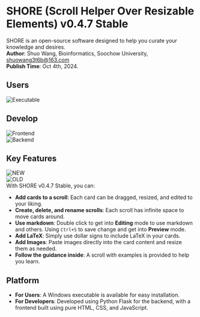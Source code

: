 # SHORE (Scroll Helper Over Resizable Elements) v0.4.7 Stable
SHORE is an open-source software designed to help you curate your knowledge and desires.  
**Author**: Shuo Wang, Bioinformatics, Soochow University, shuowang3t6b@163.com  
**Publish Time**: Oct 4th, 2024.

## Users
![Executable](https://img.shields.io/badge/Platform-Windows%20Executable-orange)

## Develop
![Frontend](https://img.shields.io/badge/Frontend-HTML%2C%20CSS%2C%20JavaScript-brightgreen)<br>
![Backend](https://img.shields.io/badge/Backend-Python-blue)<br>


## Key Features 
![NEW](https://img.shields.io/badge/NEW%20FEATURE%20-Markdown-fedcba)<br>
![OLD](https://img.shields.io/badge/OLD%20FEATURES%20-LaTeX%2C%20Images-white)<br>
With SHORE v0.4.7 Stable, you can:
- **Add cards to a scroll**: Each card can be dragged, resized, and edited to your liking.
- **Create, delete, and rename scrolls**: Each scroll has infinite space to move cards around.
- **Use markdown**:  Double click to get into **Editing** mode to use markdown and others. Using `Ctrl+S` to save change and get into **Preview** mode.
- **Add LaTeX**: Simply use dollar signs to include LaTeX in your cards.
- **Add Images**: Paste images directly into the card content and resize them as needed.
- **Follow the guidance inside**: A scroll with examples is provided to help you learn.

## Platform
- **For Users**: A Windows executable is available for easy installation.
- **For Developers**: Developed using Python Flask for the backend, with a frontend built using pure HTML, CSS, and JavaScript.
